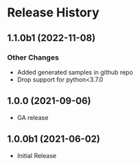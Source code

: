 # Release History

## 1.1.0b1 (2022-11-08)

### Other Changes

  - Added generated samples in github repo
  - Drop support for python<3.7.0

## 1.0.0 (2021-09-06)

 - GA release

## 1.0.0b1 (2021-06-02)

* Initial Release